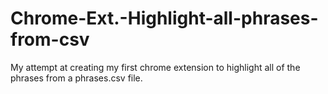 # Chrome-Ext.-Highlight-all-phrases-from-csv
My attempt at creating my first chrome extension to highlight all of the phrases from a phrases.csv file.
